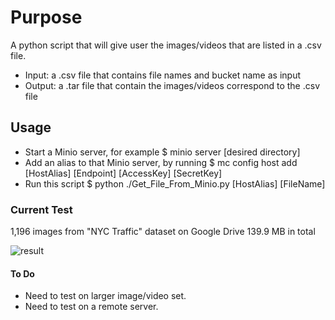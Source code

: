 # **Purpose**
A python script that will give user the images/videos that are listed in a .csv file.

* Input: a .csv file that contains file names and bucket name as input
* Output: a .tar file that contain the images/videos correspond to the .csv file

## **Usage**
* Start a Minio server, for example
  $ minio server [desired directory]
* Add an alias to that Minio server, by running
  $ mc config host add [HostAlias] [Endpoint] [AccessKey] [SecretKey]
* Run this script
  $ python ./Get_File_From_Minio.py [HostAlias] [FileName]

### **Current Test**
1,196 images from "NYC Traffic" dataset on Google Drive
139.9 MB in total

![result](https://i.ibb.co/H7NVY8S/674cdc87cc24a81516a75d776f8df6fe-full.jpg)

#### **To Do**
* Need to test on larger image/video set.
* Need to test on a remote server.
